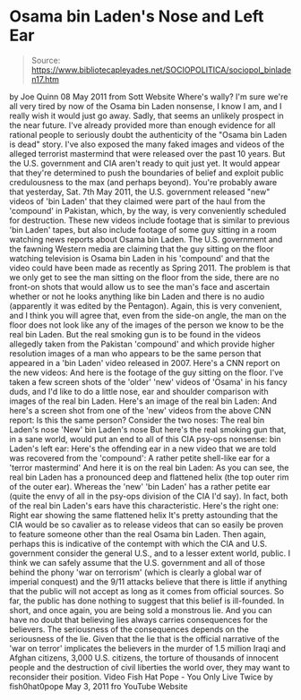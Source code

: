 # Osama bin Laden's Nose and Left Ear

> Source: https://www.bibliotecapleyades.net/SOCIOPOLITICA/sociopol_binladen17.htm

by Joe Quinn
08 May 2011
from
Sott Website
Where's wally?
I'm sure we're all very tired by now of the Osama bin Laden nonsense, I know
I am, and I really wish it would just go away. Sadly, that seems an unlikely
prospect in the near future.
I've already provided more than enough evidence for all rational people to
seriously doubt the authenticity of the "Osama bin Laden is dead" story.
I've also exposed the many faked images and videos of the alleged terrorist
mastermind that were released over the past 10 years.
But the U.S. government
and CIA aren't ready to quit just yet. It would appear that they're
determined to push the boundaries of belief and exploit public credulousness
to the max (and perhaps beyond).
You're probably aware that yesterday, Sat. 7th May 2011, the U.S. government
released "new" videos of 'bin Laden' that they claimed were part of the haul
from the 'compound' in Pakistan, which, by the way, is very conveniently
scheduled for destruction.
These new videos include footage that is similar to previous 'bin Laden'
tapes, but also include footage of some guy sitting in a room watching news
reports about Osama bin Laden. The U.S. government and the fawning Western
media are claiming that the guy sitting on the floor watching television is
Osama bin Laden in his 'compound' and that the video could have been made as
recently as Spring 2011.
The problem is that we only get to see the man
sitting on the floor from the side, there are no front-on shots that would
allow us to see the man's face and ascertain whether or not he looks
anything like bin Laden and there is no audio (apparently it was edited by
the Pentagon).
Again, this is very convenient, and I think you will agree
that, even from the side-on angle, the man on the floor does not look like
any of the images of the person we know to be the real bin Laden.
But the real smoking gun is to be found in the videos allegedly taken from
the Pakistan 'compound' and which provide higher resolution images of a man
who appears to be the same person that appeared in a 'bin Laden' video
released in 2007.
Here's a CNN report on
the new videos:
And here is the footage of
the guy sitting on the floor.
I've taken a few screen shots of the 'older' 'new' videos of 'Osama' in his
fancy duds, and I'd like to do a little nose, ear and shoulder comparison
with images of the real bin Laden.
Here's an image of the real bin Laden:
And here's a screen shot from one of the 'new' videos from the above CNN
report:
Is this the same person?
Consider the two noses:
The real bin Laden's nose
'New' bin Laden's nose
But here's the real smoking gun that, in a sane world, would put an end to
all of this CIA psy-ops nonsense: bin Laden's left ear:
Here's the offending ear in a new video that we are told was recovered from
the 'compound':
A rather petite shell-like ear for a 'terror mastermind'
And here it is on the real bin Laden:
As you can see, the real bin Laden has a pronounced deep and flattened helix
(the top outer rim of the outer ear). Whereas the 'new' 'bin Laden' has a
rather petite ear (quite the envy of all in the psy-ops division of the CIA
I'd say).
In fact, both of the real bin Laden's ears have this characteristic.
Here's
the right one:
Right ear showing the same flattened helix
It's pretty astounding that
the CIA would be so cavalier as to release
videos that can so easily be proven to feature someone other than the real
Osama bin Laden.
Then again, perhaps this is indicative of the contempt with
which the CIA and U.S. government consider the general U.S., and to a lesser
extent world, public.
I think we can safely assume that the U.S. government
and all of those behind the phony 'war on terrorism' (which is clearly a
global war of imperial conquest) and
the 9/11 attacks believe that there is
little if anything that the public will not accept as long as it comes from
official sources.
So far, the public has done nothing to suggest that this
belief is ill-founded.
In short, and once again, you are being sold a monstrous lie. And you can
have no doubt that believing lies always carries consequences for the
believers. The seriousness of the consequences depends on the seriousness of
the lie.
Given that the lie that is the official narrative of the 'war on
terror' implicates the believers in the murder of 1.5 million Iraqi and
Afghan citizens, 3,000 U.S. citizens, the torture of thousands of innocent
people and the destruction of civil liberties the world over, they may want
to reconsider their position.
Video
Fish Hat Pope - You Only Live Twice
by
fish0hat0pope
May 3, 2011
fro
YouTube Website
